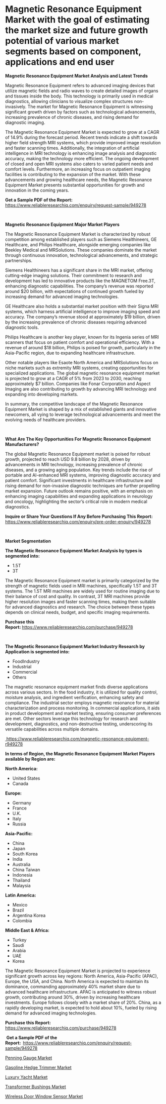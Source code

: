 <p><h1>Magnetic Resonance Equipment Market with the goal of estimating the market size and future growth potential of various market segments based on component, applications and end user</h1></p><p><strong>Magnetic Resonance Equipment Market Analysis and Latest Trends</strong></p>
<p><p>Magnetic Resonance Equipment refers to advanced imaging devices that utilize magnetic fields and radio waves to create detailed images of organs and tissues inside the body. This technology is primarily used in medical diagnostics, allowing clinicians to visualize complex structures non-invasively. The market for Magnetic Resonance Equipment is witnessing significant growth driven by factors such as technological advancements, increasing prevalence of chronic diseases, and rising demand for diagnostic imaging.</p><p>The Magnetic Resonance Equipment Market is expected to grow at a CAGR of 14.9% during the forecast period. Recent trends indicate a shift towards higher field strength MRI systems, which provide improved image resolution and faster scanning times. Additionally, the integration of artificial intelligence in MRI technology is enhancing image analysis and diagnostic accuracy, making the technology more efficient. The ongoing development of closed and open MRI systems also caters to varied patient needs and comfort levels. Furthermore, an increasing focus on outpatient imaging facilities is contributing to the expansion of the market. With these advancements and growing healthcare needs, the Magnetic Resonance Equipment Market presents substantial opportunities for growth and innovation in the coming years.</p></p>
<p><strong>Get a Sample PDF of the Report:&nbsp;</strong> <a href="https://www.reliableresearchiq.com/enquiry/request-sample/949278?utm_campaign=1906&utm_medium=2&utm_source=Github&utm_content=ia&utm_term=23022025&utm_id=magnetic-resonance-equipment">https://www.reliableresearchiq.com/enquiry/request-sample/949278</a></p>
<p>&nbsp;</p>
<p><strong>Magnetic Resonance Equipment Major Market Players</strong></p>
<p><p>The Magnetic Resonance Equipment Market is characterized by robust competition among established players such as Siemens Healthineers, GE Healthcare, and Philips Healthcare, alongside emerging companies like Beekley Medical and MRSolutions. These companies dominate the market through continuous innovation, technological advancements, and strategic partnerships.</p><p>Siemens Healthineers has a significant share in the MRI market, offering cutting-edge imaging solutions. Their commitment to research and development has led to innovative products like the MAGNETOM Free.3T, enhancing diagnostic capabilities. The company’s revenue was reported around $20 billion, with expectations of continued growth fueled by increasing demand for advanced imaging technologies.</p><p>GE Healthcare also holds a substantial market position with their Signa MRI systems, which harness artificial intelligence to improve imaging speed and accuracy. The company’s revenue stood at approximately $19 billion, driven by the increasing prevalence of chronic diseases requiring advanced diagnostic tools.</p><p>Philips Healthcare is another key player, known for its Ingenia series of MRI scanners that focus on patient comfort and operational efficiency. With a revenue of around $18 billion, Philips is poised for growth, particularly in the Asia-Pacific region, due to expanding healthcare infrastructure.</p><p>Other notable players like Esaote North America and MRSolutions focus on niche markets such as extremity MRI systems, creating opportunities for specialized applications. The global magnetic resonance equipment market is projected to grow at a CAGR of 5% from 2023 to 2030, reaching approximately $7 billion. Companies like Fonar Corporation and Aspect Imaging are also contributing to growth by advancing MRI technology and expanding into developing markets.</p><p>In summary, the competitive landscape of the Magnetic Resonance Equipment Market is shaped by a mix of established giants and innovative newcomers, all vying to leverage technological advancements and meet the evolving needs of healthcare providers.</p></p>
<p>&nbsp;</p>
<p><strong>What Are The Key Opportunities For Magnetic Resonance Equipment Manufacturers?</strong></p>
<p><p>The global Magnetic Resonance Equipment market is poised for robust growth, projected to reach USD 9.8 billion by 2028, driven by advancements in MRI technology, increasing prevalence of chronic diseases, and a growing aging population. Key trends include the rise of portable and AI-enhanced MRI systems, improving diagnostic accuracy and patient comfort. Significant investments in healthcare infrastructure and rising demand for non-invasive diagnostic techniques are further propelling market expansion. Future outlook remains positive, with an emphasis on enhancing imaging capabilities and expanding applications in neurology and oncology, highlighting the sector’s critical role in modern medical diagnostics.</p></p>
<p><strong>Inquire or Share Your Questions If Any Before Purchasing This Report:</strong> <a href="https://www.reliableresearchiq.com/enquiry/pre-order-enquiry/949278?utm_campaign=1906&utm_medium=2&utm_source=Github&utm_content=ia&utm_term=23022025&utm_id=magnetic-resonance-equipment">https://www.reliableresearchiq.com/enquiry/pre-order-enquiry/949278</a></p>
<p>&nbsp;</p>
<p><strong>Market Segmentation</strong></p>
<p><strong>The Magnetic Resonance Equipment Market Analysis by types is segmented into:</strong></p>
<p><ul><li>1.5T</li><li>3T</li></ul></p>
<p><p>The Magnetic Resonance Equipment market is primarily categorized by the strength of magnetic fields used in MRI machines, specifically 1.5T and 3T systems. The 1.5T MRI machines are widely used for routine imaging due to their balance of cost and quality. In contrast, 3T MRI machines provide higher resolution images and faster scanning times, making them suitable for advanced diagnostics and research. The choice between these types depends on clinical needs, budget, and specific imaging requirements.</p></p>
<p><strong>Purchase this Report:&nbsp;</strong><a href="https://www.reliableresearchiq.com/purchase/949278?utm_campaign=1906&utm_medium=2&utm_source=Github&utm_content=ia&utm_term=23022025&utm_id=magnetic-resonance-equipment">https://www.reliableresearchiq.com/purchase/949278</a></p>
<p>&nbsp;</p>
<p><strong>The Magnetic Resonance Equipment Market Industry Research by Application is segmented into:</strong></p>
<p><ul><li>FoodIndustry</li><li>Industrial</li><li>Commercial</li><li>Others</li></ul></p>
<p><p>The magnetic resonance equipment market finds diverse applications across various sectors. In the food industry, it is utilized for quality control, moisture analysis, and ingredient verification, enhancing safety and compliance. The industrial sector employs magnetic resonance for material characterization and process monitoring. In commercial applications, it aids in product development and market testing, ensuring consumer preferences are met. Other sectors leverage this technology for research and development, diagnostics, and non-destructive testing, underscoring its versatile capabilities across multiple domains.</p></p>
<p><a href="https://www.reliableresearchiq.com/magnetic-resonance-equipment-r949278?utm_campaign=1906&utm_medium=2&utm_source=Github&utm_content=ia&utm_term=23022025&utm_id=magnetic-resonance-equipment">&nbsp;https://www.reliableresearchiq.com/magnetic-resonance-equipment-r949278</a></p>
<p><strong>In terms of Region, the Magnetic Resonance Equipment Market Players available by Region are:</strong></p>
<p>
    <p> <strong> North America: </strong>
        <ul>
            <li>United States</li>
            <li>Canada</li>
        </ul>
        </p> 
    <p> <strong> Europe: </strong>
        <ul>
            <li>Germany</li>
            <li>France</li>
            <li>U.K.</li>
            <li>Italy</li>
            <li>Russia</li>
        </ul>
        </p> 
    <p> <strong> Asia-Pacific: </strong>
        <ul>
            <li>China</li>
            <li>Japan</li>
            <li>South Korea</li>
            <li>India</li>
            <li>Australia</li>
            <li>China Taiwan</li>
            <li>Indonesia</li>
            <li>Thailand</li>
            <li>Malaysia</li>
        </ul>
        </p> 
    <p> <strong> Latin America: </strong>
        <ul>
            <li>Mexico</li>
            <li>Brazil</li>
            <li>Argentina Korea</li>
            <li>Colombia</li>
        </ul>
        </p> 
    <p> <strong> Middle East & Africa: </strong>
        <ul>
            <li>Turkey</li>
            <li>Saudi</li>
            <li>Arabia</li>
            <li>UAE</li>
            <li>Korea</li>
        </ul>
    </p>
    </p>
<p><p>The Magnetic Resonance Equipment Market is projected to experience significant growth across key regions: North America, Asia-Pacific (APAC), Europe, the USA, and China. North America is expected to maintain its dominance, commanding approximately 40% market share due to advanced healthcare infrastructure. APAC is anticipated to witness robust growth, contributing around 30%, driven by increasing healthcare investments. Europe follows closely with a market share of 20%. China, as a rapidly developing market, is expected to hold about 10%, fueled by rising demand for advanced imaging technologies.</p></p>
<p><strong>Purchase this Report: </strong><a href="https://www.reliableresearchiq.com/purchase/949278?utm_campaign=1906&utm_medium=2&utm_source=Github&utm_content=ia&utm_term=23022025&utm_id=magnetic-resonance-equipment">https://www.reliableresearchiq.com/purchase/949278</a></p>
<p>&nbsp;<strong>Get a Sample PDF of the Report:&nbsp;&nbsp;</strong><a href="https://www.reliableresearchiq.com/enquiry/request-sample/949278?utm_campaign=1906&utm_medium=2&utm_source=Github&utm_content=ia&utm_term=23022025&utm_id=magnetic-resonance-equipment">https://www.reliableresearchiq.com/enquiry/request-sample/949278</a></p>
<p><strong></strong></p>
<p><p><a href="https://github.com/mokeleveisel/Market-Research-Report-List-1/blob/main/penning-gauge-market.md?utm_campaign=1906&utm_medium=2&utm_source=Github&utm_content=ia&utm_term=23022025&utm_id=magnetic-resonance-equipment">Penning Gauge Market</a></p><p><a href="https://github.com/adelanwkadua/Market-Research-Report-List-1/blob/main/gasoline-hedge-trimmer-market.md?utm_campaign=1906&utm_medium=2&utm_source=Github&utm_content=ia&utm_term=23022025&utm_id=magnetic-resonance-equipment">Gasoline Hedge Trimmer Market</a></p><p><a href="https://github.com/karnaslagha/Market-Research-Report-List-1/blob/main/luxury-yacht-market.md?utm_campaign=1906&utm_medium=2&utm_source=Github&utm_content=ia&utm_term=23022025&utm_id=magnetic-resonance-equipment">Luxury Yacht Market</a></p><p><a href="https://github.com/abidomamen/Market-Research-Report-List-1/blob/main/transformer-bushings-market.md?utm_campaign=1906&utm_medium=2&utm_source=Github&utm_content=ia&utm_term=23022025&utm_id=magnetic-resonance-equipment">Transformer Bushings Market</a></p><p><a href="https://github.com/maimenamdar/Market-Research-Report-List-1/blob/main/wireless-door-window-sensor-market.md?utm_campaign=1906&utm_medium=2&utm_source=Github&utm_content=ia&utm_term=23022025&utm_id=magnetic-resonance-equipment">Wireless Door Window Sensor Market</a></p></p>